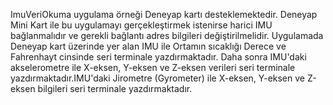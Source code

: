 ImuVeriOkuma uygulama örneği Deneyap kartı desteklemektedir. Deneyap Mini Kart ile bu uygulamayı gerçekleştirmek istenirse harici IMU bağlanmalıdır ve gerekli bağlantı adres bilgileri değiştirilmelidir.
Uygulamada Deneyap kart üzerinde yer alan IMU ile Ortamın sıcaklığı Derece ve Fahrenhayt cinsinde seri terminale yazdırmaktadır. Daha sonra IMU'daki akselerometre ile X-eksen, Y-eksen ve Z-eksen verileri seri terminale yazdırmaktadır.IMU'daki Jirometre (Gyrometer) ile X-eksen, Y-eksen ve Z-eksen bilgileri seri terminale yazdırmaktadır.
